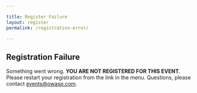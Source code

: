 ```yaml
---

title: Register Failure
layout: register
permalink: /registration-error/

---
```


## Registration Failure

Something went wrong. **YOU ARE NOT REGISTERED FOR THIS EVENT**. Please restart your registration from the link in the menu. Questions, please contact [events@owasp.com](mailto:events@owasp.com?subject=Global%20AppSec%20Dublin%20Registration%20Error).